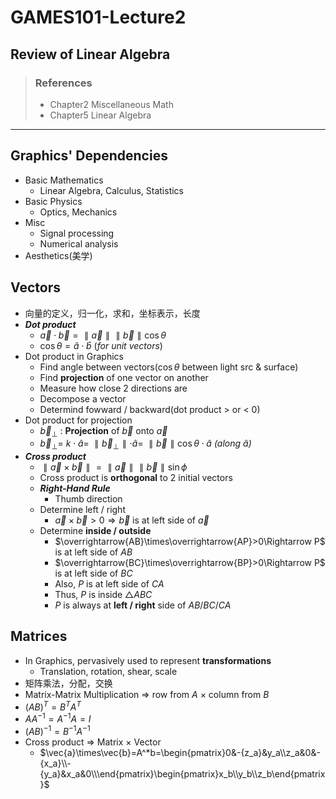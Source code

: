 # GAMES101-Lecture2
## Review of Linear Algebra
>### References
>* Chapter2 Miscellaneous Math
>* Chapter5 Linear Algebra
***
## Graphics' Dependencies
* Basic Mathematics
    - Linear Algebra, Calculus, Statistics
* Basic Physics
    - Optics, Mechanics
* Misc
    - Signal processing
    - Numerical analysis
* Aesthetics(美学)
## Vectors
* 向量的定义，归一化，求和，坐标表示，长度
* ***Dot product***
    - $\vec{a}\cdot\vec{b}=\parallel\vec{a}\parallel\parallel\vec{b}\parallel\cos\theta$
    - $\cos\theta=\hat{a}\cdot\hat{b}$ (*for unit vectors*)
* Dot product in Graphics
    - Find angle between vectors($\cos\theta$ between light src & surface)
    - Find **projection** of one vector on another
    - Measure how close 2 directions are
    - Decompose a vector
    - Determind fowward / backward(dot product > or < 0)
* Dot product for projection
    - $\vec{b}_\perp$ : **Projection** of $\vec{b}$ onto $\vec{a}$
    - $\vec{b}_{\perp}=$ ${k}\cdot\hat{a}=$ $\parallel\vec{b}_{\perp}\parallel\cdot\hat{a}=$ $\parallel\vec{b}\parallel\cos\theta\cdot\hat{a}$ *(along $\hat{a}$)*
* ***Cross product***
    - $\parallel\vec{a}\times\vec{b}\parallel=\parallel\vec{a}\parallel\parallel\vec{b}\parallel\sin\phi$
    - Cross product is **orthogonal** to 2 initial vectors
    - ***Right-Hand Rule***
        - Thumb direction
    - Determine left / right
      - $\vec{a}\times\vec{b}>0\Rightarrow\vec{b}$ is at left side of $\vec{a}$
    - Determine **inside / outside**
      - $\overrightarrow{AB}\times\overrightarrow{AP}>0\Rightarrow P$ is at left side of $AB$
      - $\overrightarrow{BC}\times\overrightarrow{BP}>0\Rightarrow P$ is at left side of $BC$
      - Also, $P$ is at left side of $CA$
      - Thus, $P$ is inside $\triangle ABC$
      - $P$ is always at **left / right** side of $AB/BC/CA$
## Matrices
* In Graphics, pervasively used to represent **transformations**
    - Translation, rotation, shear, scale 
* 矩阵乘法，分配，交换
* Matrix-Matrix Multiplication $\Rightarrow$ row from $A$ $\times$ column from $B$
* $(AB)^T=B^TA^T$
* $AA^{-1} =A^{-1}A=I$
* $(AB)^{-1}=B^{-1}A^{-1}$
* Cross product $\Rightarrow$ Matrix $\times$ Vector
    - $\vec{a}\times\vec{b}=A^*b=\begin{pmatrix}0&-{z_a}&y_a\\z_a&0&-{x_a}\\-{y_a}&x_a&0\\\end{pmatrix}\begin{pmatrix}x_b\\y_b\\z_b\end{pmatrix}$
